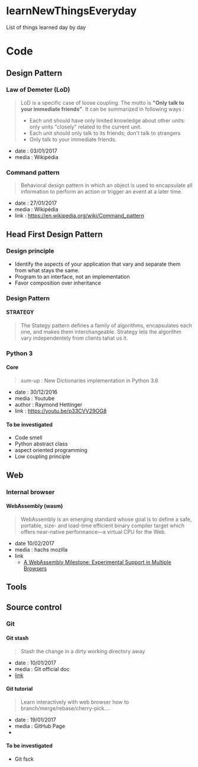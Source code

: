 # learnNewThingsEveryday
List of things learned day by day 


# Code
## Design Pattern 
### Law of Demeter (LoD)
>LoD is a specific case of loose coupling.
>The motto is **"Only talk to your immediate friends"**.
>It can be summarized in following ways : 
> * Each unit should have only limited knowledge about other units: only units "closely" related to the current unit.
> * Each unit should only talk to its friends; don't talk to strangers
> * Only talk to your immediate friends.

 * date : 03/01/2017
 * media : Wikipédia

### Command pattern 
>Behavioral design pattern in which an object is used to encapsulate all information to perform an action or trigger an event at a later time.

 * date : 27/01/2017
 * media : Wikipédia
 * link : https://en.wikipedia.org/wiki/Command_pattern

## Head First Design Pattern 
### Design principle
 * Identify the aspects of your application that vary and separate them from what stays the same.
 * Program to an interface, not an implementation
 * Favor composition over inheritance

### Design Pattern
#### STRATEGY
>The Stategy pattern defines a family of algorithms, encapsulates each one, and makes them interchangeable. Strategy lets the algorithm vary independentely from clients tahat us it.


### Python 3
#### Core 
>sum-up : New Dictionaries implementation in Python 3.6
 
 * date : 30/12/2016
 * media : Youtube
 * author : Raymond Hettinger
 * link : https://youtu.be/p33CVV29OG8

#### To be investigated 
* Code smell
* Python abstract class
* aspect oriented programming
* Low coupling principle

## Web 

### Internal browser 
#### WebAssembly (wasm)
>WebAssembly is an emerging standard whose goal is to define a safe, portable, size- and load-time efficient binary compiler target which offers near-native performance—a virtual CPU for the Web.

* date 10/02/2017
* media : hachs mozilla 
* link 
    - [A WebAssembly Milestone: Experimental Support in Multiple Browsers](https://hacks.mozilla.org/2016/03/a-webassembly-milestone/)
## Tools

## Source control

### Git 
#### Git stash 
>Stash the change in a dirty working directory away

* date : 10/01/2017
* media : Git official doc 
* [link](https://git-scm.com/docs/git-stash)

#### Git tutorial 
>Learn interactively with web browser how to branch/merge/rebase/cherry-pick....

 * date : 19/01/2017
 * media : GitHub Page
 *  
#### To be investigated 
* Git fsck 
 
